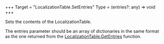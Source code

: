 +++
Target = "LocalizationTable.SetEntries"
Type = (entries?: any) => void
+++

Sets the contents of the LocalizationTable.The entries parameter should be an array of dictionaries in the same format as the one returned from the [LocalizationTable.GetEntries](https://developer.roblox.com/api-reference/function/LocalizationTable/GetEntries) function.